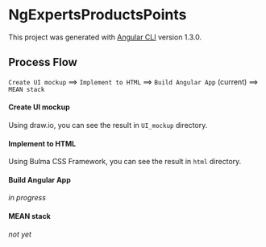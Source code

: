 # NgExpertsProductsPoints

This project was generated with [Angular CLI](https://github.com/angular/angular-cli) version 1.3.0.

## Process Flow
`Create UI mockup` ==> `Implement to HTML` ==> `Build Angular App` (current) ==> `MEAN stack`

#### Create UI mockup
Using draw.io, you can see the result in `UI_mockup` directory.

#### Implement to HTML
Using Bulma CSS Framework, you can see the result in `html` directory.

#### Build Angular App
*in progress*

#### MEAN stack
*not yet*
